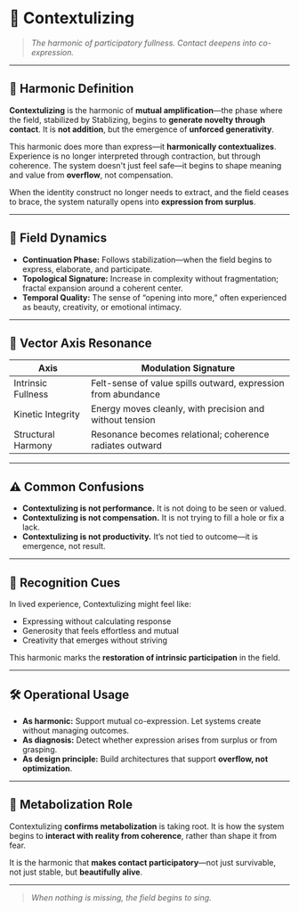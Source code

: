 # 💠 Contextulizing

> *The harmonic of participatory fullness. Contact deepens into co-expression.*

---

## 🧪 Harmonic Definition

**Contextulizing** is the harmonic of **mutual amplification**—the phase where the field, stabilized by Stablizing, begins to **generate novelty through contact**. It is **not addition**, but the emergence of **unforced generativity**.

This harmonic does more than express—it **harmonically contextualizes**. Experience is no longer interpreted through contraction, but through coherence. The system doesn't just feel safe—it begins to shape meaning and value from **overflow**, not compensation.

When the identity construct no longer needs to extract, and the field ceases to brace, the system naturally opens into **expression from surplus**.

---

## 🧬 Field Dynamics

* **Continuation Phase:** Follows stabilization—when the field begins to express, elaborate, and participate.
* **Topological Signature:** Increase in complexity without fragmentation; fractal expansion around a coherent center.
* **Temporal Quality:** The sense of “opening into more,” often experienced as beauty, creativity, or emotional intimacy.

---

## 🌿 Vector Axis Resonance

| Axis               | Modulation Signature                                          |
| ------------------ | ------------------------------------------------------------- |
| Intrinsic Fullness | Felt-sense of value spills outward, expression from abundance |
| Kinetic Integrity  | Energy moves cleanly, with precision and without tension      |
| Structural Harmony | Resonance becomes relational; coherence radiates outward      |

---

## ⚠️ Common Confusions

* **Contextulizing is not performance.** It is not doing to be seen or valued.
* **Contextulizing is not compensation.** It is not trying to fill a hole or fix a lack.
* **Contextulizing is not productivity.** It’s not tied to outcome—it is emergence, not result.

---

## 📌 Recognition Cues

In lived experience, Contextulizing might feel like:

* Expressing without calculating response
* Generosity that feels effortless and mutual
* Creativity that emerges without striving

This harmonic marks the **restoration of intrinsic participation** in the field.

---

## 🛠️ Operational Usage

* **As harmonic:** Support mutual co-expression. Let systems create without managing outcomes.
* **As diagnosis:** Detect whether expression arises from surplus or from grasping.
* **As design principle:** Build architectures that support **overflow, not optimization**.

---

## 🔧 Metabolization Role

Contextulizing **confirms metabolization** is taking root. It is how the system begins to **interact with reality from coherence**, rather than shape it from fear.

It is the harmonic that **makes contact participatory**—not just survivable, not just stable, but **beautifully alive**.

---

> *When nothing is missing, the field begins to sing.*
